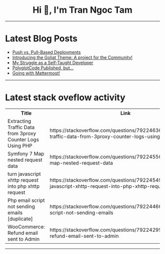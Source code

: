 <h1 align="center">Hi 👋, I'm Tran Ngoc Tam</h1>

---

# Latest Blog Posts 
<!-- BLOG-POST-LIST:START -->
- [Push vs. Pull-Based Deployments](https://dev.to/mohamednasser018/push-vs-pull-based-deployments-4m78)
- [Introducing the Goliat Theme: A project for the Community!](https://dev.to/danieljsaldana/introducing-the-goliat-theme-a-project-for-the-community-87n)
- [My Struggle as a Self-Taught Developer](https://dev.to/trisdev/my-struggle-as-a-self-taught-developer-33o8)
- [PolyglotCode Published, but...](https://dev.to/amullagaliev/polyglotcode-published-but-3nni)
- [Going with Mattermost!](https://dev.to/theoforger/going-with-mattermost-49hl)
<!-- BLOG-POST-LIST:END -->

---

# Latest stack oveflow activity
<table>
  <tr><th>Title</th><th>Link</th></tr>
  <!-- STACKOVERFLOW:START --><tr><td>Extracting Traffic Data from 3proxy Counter Logs Using PHP</td><td>https://stackoverflow.com/questions/79224636/extracting-traffic-data-from-3proxy-counter-logs-using-php</td></tr><tr><td>Symfony 7 Map nested request data</td><td>https://stackoverflow.com/questions/79224556/symfony-7-map-nested-request-data</td></tr><tr><td>turn javascript xhttp request into php xhttp request</td><td>https://stackoverflow.com/questions/79224549/turn-javascript-xhttp-request-into-php-xhttp-request</td></tr><tr><td>Php email script not sending emails [duplicate]</td><td>https://stackoverflow.com/questions/79224466/php-email-script-not-sending-emails</td></tr><tr><td>WooCommerce: Refund email sent to Admin</td><td>https://stackoverflow.com/questions/79224295/woocommerce-refund-email-sent-to-admin</td></tr><!-- STACKOVERFLOW:END -->
</table>

---


